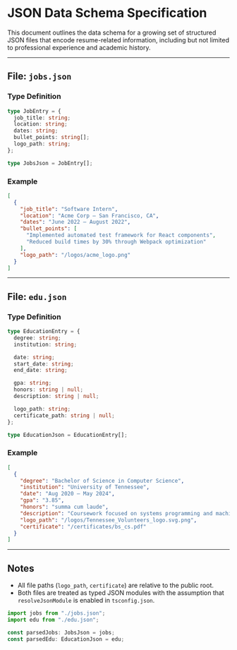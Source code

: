 # JSON Data Schema Specification

This document outlines the data schema for a growing set of structured JSON files that encode resume-related information, including but not limited to professional experience and academic history.

---

## File: `jobs.json`

### Type Definition

```ts
type JobEntry = {
  job_title: string;
  location: string;
  dates: string;
  bullet_points: string[];
  logo_path: string;
};

type JobsJson = JobEntry[];
```

### Example

```json
[
  {
    "job_title": "Software Intern",
    "location": "Acme Corp – San Francisco, CA",
    "dates": "June 2022 – August 2022",
    "bullet_points": [
      "Implemented automated test framework for React components",
      "Reduced build times by 30% through Webpack optimization"
    ],
    "logo_path": "/logos/acme_logo.png"
  }
]
```

---

## File: `edu.json`

### Type Definition

```ts
type EducationEntry = {
  degree: string;
  institution: string;

  date: string;
  start_date: string;
  end_date: string;

  gpa: string;
  honors: string | null;
  description: string | null;

  logo_path: string;
  certificate_path: string | null;
};

type EducationJson = EducationEntry[];
```

### Example

```json
[
  {
    "degree": "Bachelor of Science in Computer Science",
    "institution": "University of Tennessee",
    "date": "Aug 2020 – May 2024",
    "gpa": "3.85",
    "honors": "summa cum laude",
    "description": "Coursework focused on systems programming and machine learning.",
    "logo_path": "/logos/Tennessee_Volunteers_logo.svg.png",
    "certificate": "/certificates/bs_cs.pdf"
  }
]
```

---

## Notes

- All file paths (`logo_path`, `certificate`) are relative to the public root.
- Both files are treated as typed JSON modules with the assumption that `resolveJsonModule` is enabled in `tsconfig.json`.

```ts
import jobs from "./jobs.json";
import edu from "./edu.json";

const parsedJobs: JobsJson = jobs;
const parsedEdu: EducationJson = edu;
```
